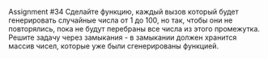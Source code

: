 Assignment #34
Сделайте функцию, каждый вызов который будет генерировать случайные числа от 1 до 100, но так, чтобы они не повторялись,
пока не будут перебраны все числа из этого промежутка. Решите задачу через замыкания - в замыкании должен хранится
массив чисел, которые уже были сгенерированы функцией.